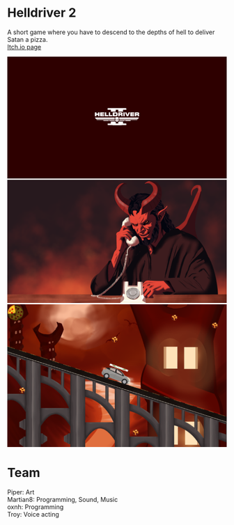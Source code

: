 # Helldriver 2
A short game where you have to descend to the depths of hell to deliver Satan a pizza.  
[Itch.io page](https://oxnh.itch.io/helldriver-2)

![Title.png](/pics/Title.png)
![PhoneCallCombo.png](/pics/PhoneCallCombo.png)
![Gameplay.png](/pics/Gameplay.png)

# Team
Piper: Art  
Martian8: Programming, Sound, Music  
oxnh: Programming  
Troy: Voice acting


